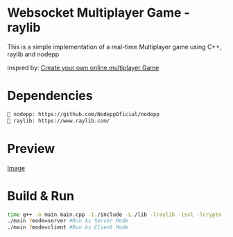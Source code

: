 # Websocket Multiplayer Game - raylib

This is a simple implementation of a real-time Multiplayer game using C++, raylib and nodepp

inspred by: [Create your own online multiplayer Game](https://medium.com/@EDBCBlog/create-your-own-online-multiplayer-small-fast-and-fun-with-raylib-nodepp-and-websockets-190f5c174094)

# Dependencies
```bash
📌 nodepp: https://github.com/NodeppOficial/nodepp
📌 raylib: https://www.raylib.com/
```

# Preview
[Image](https://github.com/user-attachments/assets/6651229c-5401-411b-b162-089f478dbd84)

# Build & Run
```bash
time g++ -o main main.cpp -I./include -L./lib -lraylib -lssl -lcrypto -std=c++11 
./main ?mode=server #Run As Server Mode
./main ?mode=client #Run As Client Mode
```
